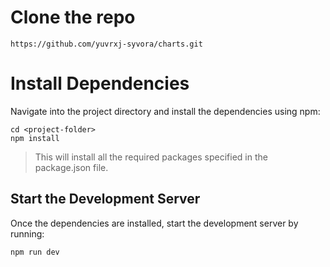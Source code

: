 # Clone the repo
```
https://github.com/yuvrxj-syvora/charts.git
```

# Install Dependencies
Navigate into the project directory and install the dependencies using npm:
```
cd <project-folder>
npm install
```

> This will install all the required packages specified in the package.json file.

## Start the Development Server
Once the dependencies are installed, start the development server by running:

```
npm run dev
```
